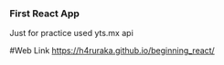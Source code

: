 ### First React App
Just for practice
used yts.mx api

#Web Link
https://h4ruraka.github.io/beginning_react/
